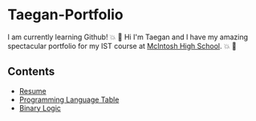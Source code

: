 # Taegan-Portfolio
I am currently learning Github!
:boom: 🐔 Hi I'm Taegan and I have my amazing spectacular portfolio for my IST course at [McIntosh High School](https://www.fcboe.org/mhs). :boom:  👹

## Contents 
- [Resume](RESUME.md)
- [Programming Language Table](PROGRAMMING-LANGUAGE-TABLE.md)
- [Binary Logic](Binary-Logic.md)
